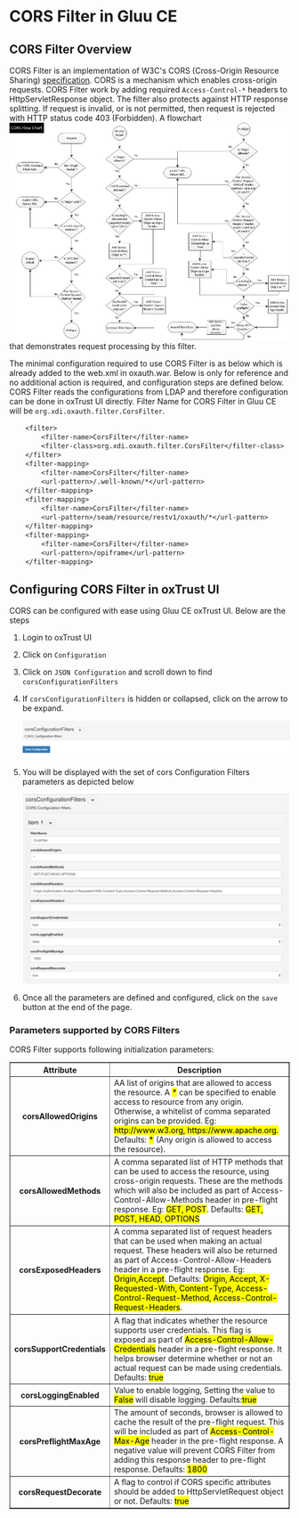 # CORS Filter in Gluu CE

## CORS Filter Overview

CORS Filter is an implementation of W3C's CORS  (Cross-Origin Resource Sharing) [specification](http://www.w3.org/TR/cors/).
CORS is a mechanism which enables cross-origin requests.
CORS Filter work by adding required `Access-Control-*` headers to HttpServletResponse object. 
The filter also protects against HTTP response splitting. If request is invalid, or is not permitted, then request is rejected with HTTP status code 403 (Forbidden). 
A flowchart ![flowchart](../img/admin-guide/cors/cors-flowchart.png) that demonstrates request processing by 
this filter.

The minimal configuration required to use CORS Filter is as below which is 
already added to the web.xml in oxauth.war. Below is only for reference and no additional 
action is required, and configuration steps are defined below. CORS Filter reads the 
configurations from LDAP and therefore configuration can be done in oxTrust UI directly.
Filter Name for CORS Filter in Gluu CE will be `org.xdi.oxauth.filter.CorsFilter`.

```
    <filter>
        <filter-name>CorsFilter</filter-name>
        <filter-class>org.xdi.oxauth.filter.CorsFilter</filter-class>
    </filter>
    <filter-mapping>
        <filter-name>CorsFilter</filter-name>
        <url-pattern>/.well-known/*</url-pattern>
    </filter-mapping>
    <filter-mapping>
        <filter-name>CorsFilter</filter-name>
        <url-pattern>/seam/resource/restv1/oxauth/*</url-pattern>
    </filter-mapping>
    <filter-mapping>
        <filter-name>CorsFilter</filter-name>
        <url-pattern>/opiframe</url-pattern>
    </filter-mapping>
```

## Configuring CORS Filter in oxTrust UI

CORS can be configured with ease using Gluu CE oxTrust UI. Below are the steps 

1. Login to oxTrust UI
2. Click on `Configuration`
3. Click on `JSON Configuration` and scroll down to find `corsConfigurationFilters`
4. If `corsConfigurationFilters` is hidden or collapsed, click on the arrow to be expand.

    ![cors enable](../img/admin-guide/cors/cors-enable.png)

5. You will be displayed with the set of cors Configuration Filters parameters as depicted below

    ![cors](../img/admin-guide/cors/cors.png)

6. Once all the parameters are defined and configured, click on the `save` button at the end of the page.

### Parameters supported by CORS Filters

CORS Filter supports following initialization parameters:

<table border="1">
        <tr>
            <th>Attribute</th>
            <th>Description</th>
        </tr>
        <tr>
            <th>corsAllowedOrigins</th>
            <td>AA list of origins that are allowed to access the resource. 
            A <mark>*</mark> can be specified to enable access to resource from any origin. 
            Otherwise, a whitelist of comma separated origins can be provided. 
            Eg:  <mark>http://www.w3.org, https://www.apache.org. </mark>
            Defaults: <mark>*</mark> (Any origin is allowed to access the resource).</td>
        </tr>
        <tr>
            <th>corsAllowedMethods</th>
            <td>A comma separated list of HTTP methods that can be used to 
            access the resource, using cross-origin requests. These are the methods which will 
            also be included as part of Access-Control-Allow-Methods header in pre-flight response. 
            Eg: <mark>GET, POST</mark>. Defaults: <mark>GET, POST, HEAD, OPTIONS</mark></td>
        </tr>
        <tr>
            <th>corsExposedHeaders</th>
            <td>A comma separated list of request headers that can be used when making an actual request. 
            These headers will also be returned as part of Access-Control-Allow-Headers header in a 
            pre-flight response. Eg: <mark>Origin,Accept</mark>. Defaults: <mark>Origin, Accept, X-Requested-With, 
            Content-Type, Access-Control-Request-Method, Access-Control-Request-Headers</mark>.</td>
        </tr>
        <tr>
            <th>corsSupportCredentials</th>
            <td>A flag that indicates whether the resource supports user credentials. 
            This flag is exposed as part of <mark>Access-Control-Allow-Credentials</mark> header in a 
            pre-flight response. It helps browser determine whether or not an actual request 
            can be made using credentials. Defaults: <mark>true</mark></td>
        </tr>
        <tr>
            <th>corsLoggingEnabled</th>
            <td>Value to enable logging, Setting the value to <mark>False</mark> will disable logging. Defaults:<mark>true</mark></td>
        </tr>
        <tr>
            <th>corsPreflightMaxAge</th>
            <td>The amount of seconds, browser is allowed to cache the 
            result of the pre-flight request. This will be included as part of 
            <mark>Access-Control-Max-Age</mark> header in the pre-flight response. A negative value will 
            prevent CORS Filter from adding this response header to pre-flight response. Defaults: <mark>1800</mark></td>
        </tr>
        <tr>
            <th>corsRequestDecorate</th>
            <td>A flag to control if CORS specific attributes should be added 
            to HttpServletRequest object or not. Defaults: <mark>true</mark></td>
        </tr>
</table>
